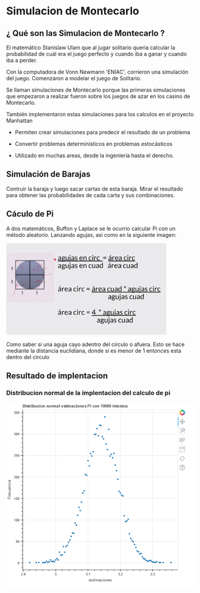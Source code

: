 # Simulacion de Montecarlo

## ¿ Qué son las Simulacion de Montecarlo ?

El matemático Stanislaw Ulam que al jugar solitario queria calcular la probabilidad de cuál era el juego perfecto y cuando iba a ganar y cuando iba a perder.

Con la computadora de Vonn Newmann 'ENIAC', corrieron una simulación del juego. Comenzaron a modelar el juego de Solitario. 

Se llaman simulaciones de Montecarlo porque las primeras simulaciones que empezaron a realizar fueron sobre los juegos de azar en los casino de Montecarlo.

También implementaron estas simulaciones para los calculos en el proyecto Manhattan

- Permiten crear simulaciones para predecir el resultado de un problema

- Convertir problemas determinísticos en problemas estocásticos 

- Utilizado en muchas areas, desde la ingeniería hasta el derecho.

## Simulación de Barajas

Contruir la baraja y luego sacar cartas de esta baraja. Mirar el resultado para obtener las probabilidades de cada carta y sus combinaciones.

## Cáculo de Pi

A dos matemáticos, Buffon y Laplace se le ocurrio calcular Pi con un método aleatorio. Lanzando agujas, asi como en la siguiente imagen:

![alt text](Imagenes/calculo_pi.png)
 
 Como saber si una aguja cayo adentro del circulo o afuera. Esto se hace mediante la distancia euclidiana, donde si es menor de 1 entonces esta dentro del circulo


## Resultado de implentacion
### Distribucion normal de la implentacion del calculo de pi
 ![alt text](Imagenes/distribucion_normal_pi.png)
